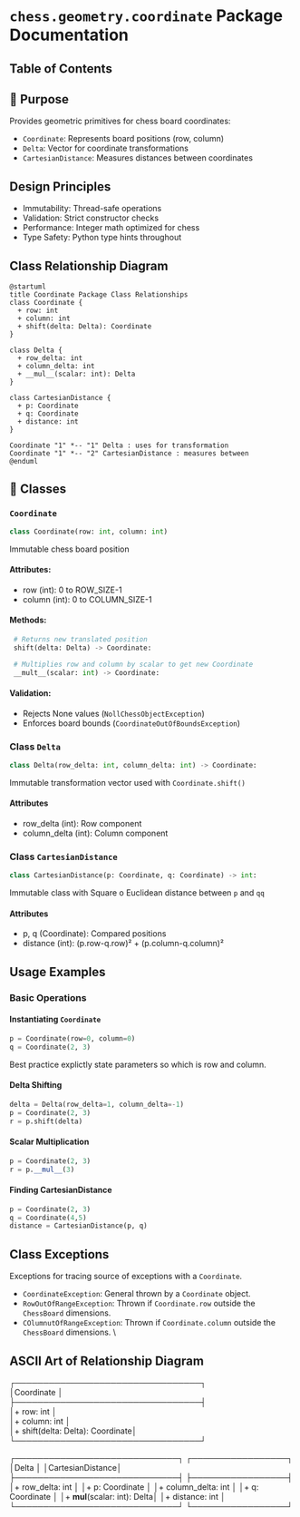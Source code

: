 # `chess.geometry.coordinate` Package Documentation

## Table of Contents

## 📌 Purpose
Provides geometric primitives for chess board coordinates:
- `Coordinate`: Represents board positions (row, column)
- `Delta`: Vector for coordinate transformations
- `CartesianDistance`: Measures distances between coordinates

## Design Principles
 - Immutability: Thread-safe operations
 - Validation: Strict constructor checks
 - Performance: Integer math optimized for chess
 - Type Safety: Python type hints throughout

## Class Relationship Diagram
```plantuml
@startuml 
title Coordinate Package Class Relationships
class Coordinate {
  + row: int
  + column: int
  + shift(delta: Delta): Coordinate
}

class Delta {
  + row_delta: int
  + column_delta: int
  + __mul__(scalar: int): Delta
}

class CartesianDistance {
  + p: Coordinate
  + q: Coordinate
  + distance: int
}

Coordinate "1" *-- "1" Delta : uses for transformation
Coordinate "1" *-- "2" CartesianDistance : measures between
@enduml
```

## 🧩 Classes

### `Coordinate`
```python
class Coordinate(row: int, column: int)
```
Immutable chess board position

#### Attributes:
 - row (int): 0 to ROW_SIZE-1
 - column (int): 0 to COLUMN_SIZE-1

#### Methods:
```python
 # Returns new translated position
 shift(delta: Delta) -> Coordinate:
```

```python
 # Multiplies row and column by scalar to get new Coordinate
 __mult__(scalar: int) -> Coordinate: 
```

#### Validation:
 - Rejects None values (`NollChessObjectException`)
 - Enforces board bounds (`CoordinateOutOfBoundsException`)

### Class `Delta`
```python
class Delta(row_delta: int, column_delta: int) -> Coordinate:
```
Immutable transformation vector used  with `Coordinate.shift()`

#### Attributes
 - row_delta (int): Row component
 - column_delta (int): Column component

### Class `CartesianDistance`
```python
class CartesianDistance(p: Coordinate, q: Coordinate) -> int:
```
Immutable class with Square o Euclidean distance between `p` and `qq`

#### Attributes
 - p, q (Coordinate): Compared positions
 - distance (int): (p.row-q.row)² + (p.column-q.column)²

## Usage Examples

### Basic Operations
#### Instantiating `Coordinate`
```python
p = Coordinate(row=0, column=0)
q = Coordinate(2, 3)
```
Best practice explictly state parameters so which is row and column.

#### Delta Shifting
```python
delta = Delta(row_delta=1, column_delta=-1)
p = Coordinate(2, 3)
r = p.shift(delta)
```

#### Scalar Multiplication
```python
p = Coordinate(2, 3)
r = p.__mul__(3)
```

#### Finding CartesianDistance
```python
p = Coordinate(2, 3)
q = Coordinate(4,5)
distance = CartesianDistance(p, q)
```

## Class Exceptions
Exceptions for tracing source of exceptions with a `Coordinate`.

 - `CoordinateException`: General thrown by a `Coordinate` object.
 - `RowOutOfRangeException`: Thrown if `Coordinate.row` outside the `ChessBoard` dimensions.
 - `COlumnutOfRangeException`: Thrown if `Coordinate.column` outside the `ChessBoard` dimensions.
\
## ASCII Art of Relationship Diagram

  ┌─────────────────────────────────┐      
           │Coordinate                       │      
           ├─────────────────────────────────┤      
           │+ row: int                       │      
           │+ column: int                    │      
           │+ shift(delta: Delta): Coordinate│      
           └─────────────────────────────────┘      
                                                    
                                                    
┌─────────────────────────────┐  ┌─────────────────┐
│Delta                        │  │CartesianDistance│
├─────────────────────────────┤  ├─────────────────┤
│+ row_delta: int             │  │+ p: Coordinate  │
│+ column_delta: int          │  │+ q: Coordinate  │
│+ __mul__(scalar: int): Delta│  │+ distance: int  │
└─────────────────────────────┘  └─────────────────┘
